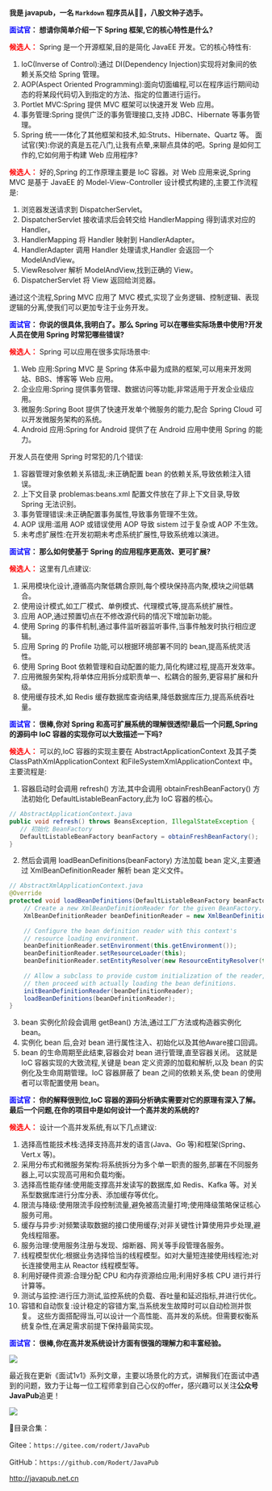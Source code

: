 
**我是 javapub，一名 `Markdown` 程序员从👨‍💻，八股文种子选手。**





**<font color=blue>面试官</font>： 想请你简单介绍一下 Spring 框架,它的核心特性是什么?**

**<font color=red>候选人：</font>** Spring 是一个开源框架,目的是简化 JavaEE 开发。它的核心特性有:

1. IoC(Inverse of Control):通过 DI(Dependency Injection)实现将对象间的依赖关系交给 Spring 管理。
2. AOP(Aspect Oriented Programming):面向切面编程,可以在程序运行期间动态的将某段代码切入到指定的方法、指定的位置进行运行。
3. Portlet MVC:Spring 提供 MVC 框架可以快速开发 Web 应用。
4. 事务管理:Spring 提供广泛的事务管理接口,支持 JDBC、Hibernate 等事务管理。
5. Spring 统一一体化了其他框架和技术,如:Struts、Hibernate、Quartz 等。
面试官(笑):你说的真是五花八门,让我有点晕,来聊点具体的吧。Spring 是如何工作的,它如何用于构建 Web 应用程序? 

**<font color=red>候选人：</font>** 好的,Spring 的工作原理主要是 IoC 容器。对 Web 应用来说,Spring MVC 是基于 JavaEE 的 Model-View-Controller 设计模式构建的,主要工作流程是:

1. 浏览器发送请求到 DispatcherServlet。
2. DispatcherServlet 接收请求后会转交给 HandlerMapping 得到请求对应的 Handler。
3. HandlerMapping 将 Handler 映射到 HandlerAdapter。
4. HandlerAdapter 调用 Handler 处理请求,Handler 会返回一个 ModelAndView。
5. ViewResolver 解析 ModelAndView,找到正确的 View。
6. DispatcherServlet 将 View 返回给浏览器。

通过这个流程,Spring MVC 应用了 MVC 模式,实现了业务逻辑、控制逻辑、表现逻辑的分离,使我们可以更加专注于业务开发。

**<font color=blue>面试官</font>： 你说的很具体,我明白了。那么 Spring 可以在哪些实际场景中使用?开发人员在使用 Spring 时常犯哪些错误?**


**<font color=red>候选人：</font>** Spring 可以应用在很多实际场景中:

1. Web 应用:Spring MVC 是 Spring 体系中最为成熟的框架,可以用来开发网站、BBS、博客等 Web 应用。
2. 企业应用:Spring 提供事务管理、数据访问等功能,非常适用于开发企业级应用。
3. 微服务:Spring Boot 提供了快速开发单个微服务的能力,配合 Spring Cloud 可以开发微服务架构的系统。
4. Android 应用:Spring for Android 提供了在 Android 应用中使用 Spring 的能力。

开发人员在使用 Spring 时常犯的几个错误:

1. 容器管理对象依赖关系错乱:未正确配置 bean 的依赖关系,导致依赖注入错误。
2. 上下文目录 problemas:beans.xml 配置文件放在了非上下文目录,导致 Spring 无法识别。
3. 事务管理错误:未正确配置事务属性,导致事务管理不生效。 
4. AOP 误用:滥用 AOP 或错误使用 AOP 导致 sistem 过于复杂或 AOP 不生效。
5. 未考虑扩展性:在开发初期未考虑系统扩展性,导致系统难以演进。

**<font color=blue>面试官</font>： 那么如何使基于 Spring 的应用程序更高效、更可扩展?**

**<font color=red>候选人：</font>** 这里有几点建议:

1. 采用模块化设计,遵循高内聚低耦合原则,每个模块保持高内聚,模块之间低耦合。
2. 使用设计模式,如工厂模式、单例模式、代理模式等,提高系统扩展性。
3. 应用 AOP,通过预置切点在不修改源代码的情况下增加新功能。
4. 使用 Spring 的事件机制,通过事件监听器监听事件,当事件触发时执行相应逻辑。 
5. 应用 Spring 的 Profile 功能,可以根据环境部署不同的 bean,提高系统灵活性。
6. 使用 Spring Boot 依赖管理和自动配置的能力,简化构建过程,提高开发效率。
7. 应用微服务架构,将单体应用拆分成职责单一、松耦合的服务,更容易扩展和升级。
8. 使用缓存技术,如 Redis 缓存数据库查询结果,降低数据库压力,提高系统吞吐量。


**<font color=blue>面试官</font>： 很棒,你对 Spring 和高可扩展系统的理解很透彻!最后一个问题,Spring 的源码中 IoC 容器的实现你可以大致描述一下吗?**

**<font color=red>候选人：</font>** 可以的,IoC 容器的实现主要在 AbstractApplicationContext 及其子类 ClassPathXmlApplicationContext 和FileSystemXmlApplicationContext 中。主要流程是:

1. 容器启动时会调用 refresh() 方法,其中会调用 obtainFreshBeanFactory() 方法初始化 DefaultListableBeanFactory,此为 IoC 容器的核心。

```java
// AbstractApplicationContext.java
public void refresh() throws BeansException, IllegalStateException {
   // 初始化 BeanFactory
   DefaultListableBeanFactory beanFactory = obtainFreshBeanFactory();
}

```
2. 然后会调用 loadBeanDefinitions(beanFactory) 方法加载 bean 定义,主要通过 XmlBeanDefinitionReader 解析 bean 定义文件。

```java 
// AbstractXmlApplicationContext.java  
@Override
protected void loadBeanDefinitions(DefaultListableBeanFactory beanFactory) throws BeansException, IOException {
    // Create a new XmlBeanDefinitionReader for the given BeanFactory.
    XmlBeanDefinitionReader beanDefinitionReader = new XmlBeanDefinitionReader(beanFactory);
  
    // Configure the bean definition reader with this context's
    // resource loading environment.
    beanDefinitionReader.setEnvironment(this.getEnvironment());
    beanDefinitionReader.setResourceLoader(this);
    beanDefinitionReader.setEntityResolver(new ResourceEntityResolver(this));
  
    // Allow a subclass to provide custom initialization of the reader,
    // then proceed with actually loading the bean definitions.
    initBeanDefinitionReader(beanDefinitionReader);
    loadBeanDefinitions(beanDefinitionReader);
}
```

3. bean 实例化阶段会调用 getBean() 方法,通过工厂方法或构造器实例化 bean。
4. 实例化 bean 后,会对 bean 进行属性注入、初始化以及其他Aware接口回调。
5. bean 的生命周期至此结束,容器会对 bean 进行管理,直至容器关闭。
这就是 IoC 容器实现的大致流程,关键是 bean 定义资源的加载和解析,以及 bean 的实例化及生命周期管理。IoC 容器屏蔽了 bean 之间的依赖关系,使 bean 的使用者可以零配置使用 bean。


**<font color=blue>面试官</font>： 你的解释很到位,IoC 容器的源码分析确实需要对它的原理有深入了解。最后一个问题,在你的项目中是如何设计一个高并发的系统的?**

**<font color=red>候选人：</font>** 设计一个高并发系统,有以下几点建议:

1. 选择高性能技术栈:选择支持高并发的语言(Java、Go 等)和框架(Spring、Vert.x 等)。
2. 采用分布式和微服务架构:将系统拆分为多个单一职责的服务,部署在不同服务器上,可以实现高可用和负载均衡。
3. 选择高性能存储:使用能支撑高并发读写的数据库,如 Redis、Kafka 等。对关系型数据库进行分库分表、添加缓存等优化。 
4. 限流与降级:使用限流手段控制流量,避免被高流量打垮;使用降级策略保证核心服务可用。
5. 缓存与异步:对频繁读取数据的接口使用缓存;对非关键性计算使用异步处理,避免线程阻塞。
6. 服务治理:使用服务注册与发现、熔断器、网关等手段管理各服务。
7. 线程模型优化:根据业务选择恰当的线程模型。如对大量短连接使用线程池;对长连接使用主从 Reactor 线程模型等。
8. 利用好硬件资源:合理分配 CPU 和内存资源给应用;利用好多核 CPU 进行并行计算等。 
9. 测试与监控:进行压力测试,监控系统的负载、吞吐量和延迟指标,并进行优化。
10. 容错和自动恢复:设计稳定的容错方案,当系统发生故障时可以自动检测并恢复。
这些方面搭配得当,可以设计一个高性能、高并发的系统。但需要权衡系统复杂性,在满足需求前提下保持最简实现。

**<font color=blue>面试官</font>： 很棒,你在高并发系统设计方面有很强的理解力和丰富经验。**






![](https://ghproxy.com/https://raw.githubusercontent.com/Rodert/javapub_oss/main/other/22.jpg?raw=true)


最近我在更新《面试1v1》系列文章，主要以场景化的方式，讲解我们在面试中遇到的问题，致力于让每一位工程师拿到自己心仪的offer，感兴趣可以关注**公众号JavaPub**追更！


![](https://ghproxy.com/https://raw.githubusercontent.com/Rodert/javapub_oss/main/common/javapub-qr-code.png?raw=true)


🎁目录合集：

Gitee：`https://gitee.com/rodert/JavaPub`

GitHub：`https://github.com/Rodert/JavaPub`


<http://javapub.net.cn>


